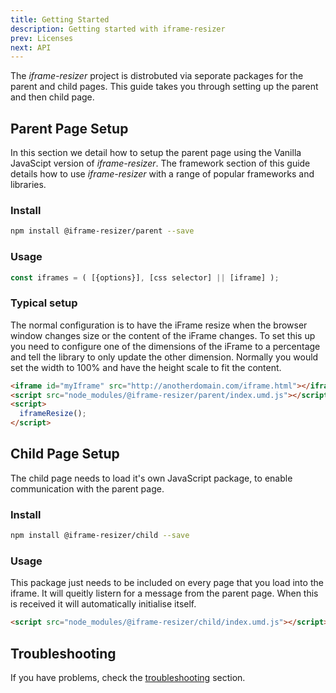 ```yaml
---
title: Getting Started
description: Getting started with iframe-resizer
prev: Licenses
next: API
---
```


The _iframe-resizer_ project is distrobuted via seporate packages for the parent and child pages. This guide takes you through setting up the parent and then child page.

## Parent Page Setup

In this section we detail how to setup the parent page using the Vanilla JavaScipt version of _iframe-resizer_. The framework section of this guide details how to use _iframe-resizer_ with a range of popular frameworks and libraries.

### Install

```bash
npm install @iframe-resizer/parent --save
```

### Usage

```js
const iframes = ( [{options}], [css selector] || [iframe] );
```

### Typical setup

The normal configuration is to have the iFrame resize when the browser window changes size or the content of the iFrame changes. To set this up you need to configure one of the dimensions of the iFrame to a percentage and tell the library to only update the other dimension. Normally you would set the width to 100% and have the height scale to fit the content.

```html
<iframe id="myIframe" src="http://anotherdomain.com/iframe.html"></iframe>
<script src="node_modules/@iframe-resizer/parent/index.umd.js"></script>
<script>
  iframeResize();
</script>
```

## Child Page Setup

The child page needs to load it's own JavaScript package, to enable communication with the parent page.

### Install

```bash
npm install @iframe-resizer/child --save
```

### Usage

This package just needs to be included on every page that you load into the iframe. It will queitly listern for a message from the parent page. When this is received it will automatically initialise itself.

```html
<script src="node_modules/@iframe-resizer/child/index.umd.js"></script>
```

## Troubleshooting

If you have problems, check the [troubleshooting](../troubleshooting) section.

<!--
### Example

To see this working take a look at this [example](https://davidjbradshaw.github.io/iframe-resizer/example/) and watch the [console](https://developer.mozilla.org/en-US/docs/Tools/Web_Console).
-->
